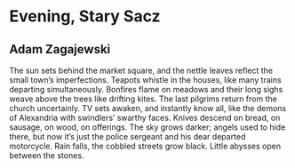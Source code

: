 # Evening, Stary Sacz
## Adam Zagajewski
The sun sets behind the market square, and the nettle leaves reflect
the small town’s imperfections. Teapots whistle in the houses,
like many trains departing simultaneously.
Bonfires flame on meadows and their long sighs
weave above the trees like drifting kites.
The last pilgrims return from the church uncertainly.
TV sets awaken, and instantly know all,
like the demons of Alexandria with swindlers’ swarthy faces.
Knives descend on bread, on sausage, on wood, on offerings.
The sky grows darker; angels used to hide there,
but now it’s just the police sergeant and his dear departed motorcycle.
Rain falls, the cobbled streets grow black.
Little abysses open between the stones.